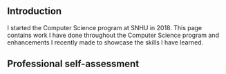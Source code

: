 ## Introduction

I started the Computer Science program at SNHU in 2018.   This page contains work I have done throughout the Computer Science program and enhancements I recently made to showcase the skills I have learned.

## Professional self-assessment
